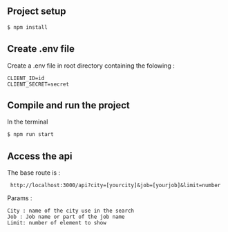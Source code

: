 

## Project setup

```bash
$ npm install
```

## Create .env file

Create a .env file in root directory containing the folowing :

```
CLIENT_ID=id
CLIENT_SECRET=secret
```


## Compile and run the project

In the terminal

```bash
$ npm run start
```

## Access the api

The base route is :
```
 http://localhost:3000/api?city=[yourcity]&job=[yourjob]&limit=number
```

Params :
```
City : name of the city use in the search
Job : Job name or part of the job name
Limit: number of element to show
```